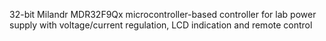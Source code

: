 32-bit Milandr MDR32F9Qx microcontroller-based controller for lab power supply with voltage/current regulation, LCD indication and remote control